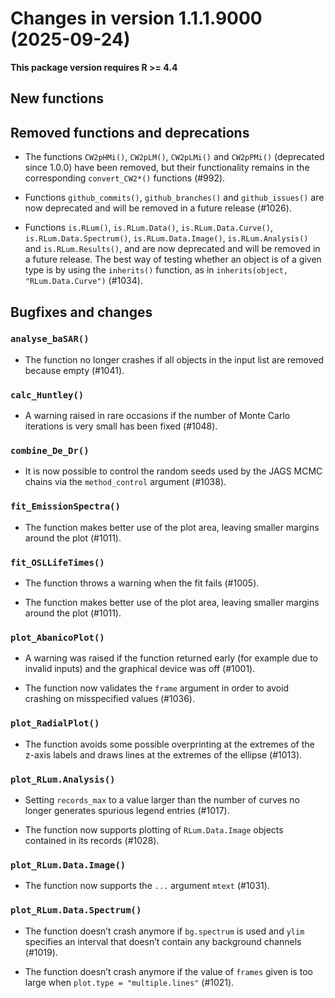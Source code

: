<!-- NEWS.md was auto-generated by NEWS.Rmd. Please DO NOT edit by hand!-->

# Changes in version 1.1.1.9000 (2025-09-24)

**This package version requires R \>= 4.4**

## New functions

## Removed functions and deprecations

- The functions `CW2pHMi()`, `CW2pLM()`, `CW2pLMi()` and `CW2pPMi()`
  (deprecated since 1.0.0) have been removed, but their functionality
  remains in the corresponding `convert_CW2*()` functions (#992).

- Functions `github_commits()`, `github_branches()` and
  `github_issues()` are now deprecated and will be removed in a future
  release (#1026).

- Functions `is.RLum()`, `is.RLum.Data()`, `is.RLum.Data.Curve()`,
  `is.RLum.Data.Spectrum()`, `is.RLum.Data.Image()`,
  `is.RLum.Analysis()` and `is.RLum.Results()`, and are now deprecated
  and will be removed in a future release. The best way of testing
  whether an object is of a given type is by using the `inherits()`
  function, as in `inherits(object, "RLum.Data.Curve")` (#1034).

## Bugfixes and changes

### `analyse_baSAR()`

- The function no longer crashes if all objects in the input list are
  removed because empty (#1041).

### `calc_Huntley()`

- A warning raised in rare occasions if the number of Monte Carlo
  iterations is very small has been fixed (#1048).

### `combine_De_Dr()`

- It is now possible to control the random seeds used by the JAGS MCMC
  chains via the `method_control` argument (#1038).

### `fit_EmissionSpectra()`

- The function makes better use of the plot area, leaving smaller
  margins around the plot (#1011).

### `fit_OSLLifeTimes()`

- The function throws a warning when the fit fails (#1005).

- The function makes better use of the plot area, leaving smaller
  margins around the plot (#1011).

### `plot_AbanicoPlot()`

- A warning was raised if the function returned early (for example due
  to invalid inputs) and the graphical device was off (#1001).

- The function now validates the `frame` argument in order to avoid
  crashing on misspecified values (#1036).

### `plot_RadialPlot()`

- The function avoids some possible overprinting at the extremes of the
  z-axis labels and draws lines at the extremes of the ellipse (#1013).

### `plot_RLum.Analysis()`

- Setting `records_max` to a value larger than the number of curves no
  longer generates spurious legend entries (#1017).

- The function now supports plotting of `RLum.Data.Image` objects
  contained in its records (#1028).

### `plot_RLum.Data.Image()`

- The function now supports the `...` argument `mtext` (#1031).

### `plot_RLum.Data.Spectrum()`

- The function doesn’t crash anymore if `bg.spectrum` is used and `ylim`
  specifies an interval that doesn’t contain any background channels
  (#1019).

- The function doesn’t crash anymore if the value of `frames` given is
  too large when `plot.type = "multiple.lines"` (#1021).
